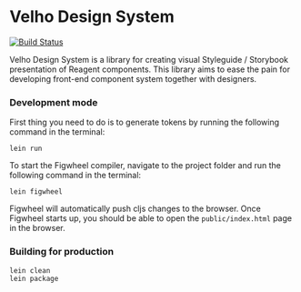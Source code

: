 # Velho Design System
[![Build Status](https://api.travis-ci.org/velho-allianssi/velho-ds.svg)](https://api.travis-ci.org/velho-allianssi/velho-ds)


Velho Design System is a library for creating visual Styleguide / Storybook presentation of Reagent components.
This library aims to ease the pain for developing front-end component system together with designers.

### Development mode

First thing you need to do is to generate tokens by running the following command in the terminal:
```
lein run
```

To start the Figwheel compiler, navigate to the project folder and run the following command in the terminal:

```
lein figwheel
```

Figwheel will automatically push cljs changes to the browser.
Once Figwheel starts up, you should be able to open the `public/index.html` page in the browser.


### Building for production

```
lein clean
lein package
```
